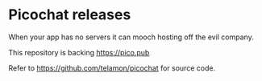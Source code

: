 # Picochat releases

When your app has no servers it can mooch
hosting off the evil company.

This repository is backing https://pico.pub

Refer to https://github.com/telamon/picochat for source code.


